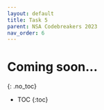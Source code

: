```yaml
---
layout: default
title: Task 5
parent: NSA Codebreakers 2023
nav_order: 6
---
```


# Coming soon...
{: .no_toc}
- TOC
{:toc}
